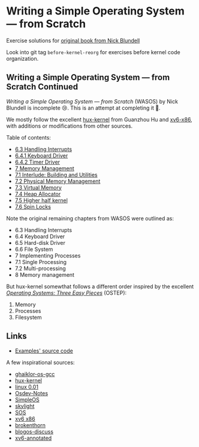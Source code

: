 # Writing a Simple Operating System — from Scratch

Exercise solutions for [original book from Nick Blundell](http://www.cs.bham.ac.uk/~exr/lectures/opsys/10_11/lectures/os-dev.pdf)

Look into git tag `before-kernel-reorg` for exercises before kernel code organization.

## Writing a Simple Operating System — from Scratch Continued

*Writing a Simple Operating System — from Scratch* (WASOS) by Nick Blundell is
incomplete :cry:. This is an attempt at completing it :tada:.

We mostly follow the excellent
[hux-kernel](https://github.com/josehu07/hux-kernel) from Guanzhou Hu and
[xv6-x86](https://github.com/mit-pdos/xv6-public), with additions or
modifications from other sources.

Table of contents:

- [6.3 Handling Interrupts](doc/6.3.Handling_Interrupts.md)
- [6.4.1 Keyboard Driver](doc/6.4.1.Keyboard_Driver.md)
- [6.4.2 Timer Driver](doc/6.4.2.Timer_Driver.md)
- [7 Memory Management](doc/7.Memory_Management.md)
- [7.1 Interlude: Building and Utilities](doc/7.1.Building_and_Utilities.md)
- [7.2 Physical Memory Management](doc/7.2.Physical_Memory_Management.md)
- [7.3 Virtual Memory](doc/7.3.Virtual_Memory.md)
- [7.4 Heap Allocator](doc/7.4.Heap_Allocator.md)
- [7.5 Higher half kernel](doc/7.5.Higher_Half_Kernel.md)
- [7.6 Spin Locks](doc/7.6.Spin_Locks.md)

Note the original remaining chapters from WASOS were outlined as:

- 6.3 Handling Interrupts
- 6.4 Keyboard Driver
- 6.5 Hard-disk Driver
- 6.6 File System
- 7 Implementing Processes
- 7.1 Single Processing
- 7.2 Multi-processing
- 8 Memory management

But hux-kernel somewthat follows a different order inspired by the excellent
[*Operating Systems: Three Easy
Pieces*](http://pages.cs.wisc.edu/~remzi/OSTEP/) (OSTEP):

1. Memory
2. Processes
3. Filesystem

## Links

- [Examples' source code](https://github.com/tcharding/os-from-scratch/blob/master/examples/asm/)

A few inspirational sources:

- [ghaiklor-os-gcc](https://github.com/ghaiklor/ghaiklor-os-gcc)
- [hux-kernel](https://github.com/josehu07/hux-kernel)
- [linux 0.01](https://kernel.org/pub/linux/kernel/Historic/)
- [Osdev-Notes](https://github.com/dreamos82/Osdev-Notes)
- [SimpleOS](https://github.com/zzhiyi/SimpleOS)
- [skylight](https://github.com/austanss/skylight)
- [SOS](https://sos.enix.org/)
- [xv6 x86](https://github.com/mit-pdos/xv6-public)
- [brokenthorn](http://www.brokenthorn.com/Resources/OSDevIndex.html)
- [blogos-discuss](https://os.phil-opp.com/)
- [xv6-annotated](https://github.com/palladian1/xv6-annotated)
